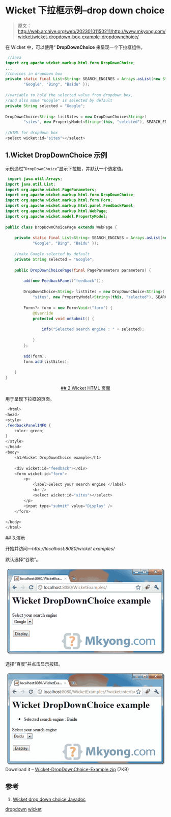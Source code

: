 # Wicket 下拉框示例–drop down choice

> 原文：<http://web.archive.org/web/20230101150211/http://www.mkyong.com/wicket/wicket-dropdown-box-example-dropdownchoice/>

在 Wicket 中，可以使用“ **DropDownChoice** 来呈现一个下拉框组件。

```java
 //Java 
import org.apache.wicket.markup.html.form.DropDownChoice;
...
//choices in dropdown box
private static final List<String> SEARCH_ENGINES = Arrays.asList(new String[] {
		"Google", "Bing", "Baidu" });

//variable to hold the selected value from dropdown box,
//and also make "Google" is selected by default
private String selected = "Google";

DropDownChoice<String> listSites = new DropDownChoice<String>(
		"sites", new PropertyModel<String>(this, "selected"), SEARCH_ENGINES);

//HTML for dropdown box
<select wicket:id="sites"></select> 
```

## 1.Wicket DropDownChoice 示例

示例通过“`DropDownChoice`”显示下拉框，并默认一个选定值。

```java
 import java.util.Arrays;
import java.util.List;
import org.apache.wicket.PageParameters;
import org.apache.wicket.markup.html.form.DropDownChoice;
import org.apache.wicket.markup.html.form.Form;
import org.apache.wicket.markup.html.panel.FeedbackPanel;
import org.apache.wicket.markup.html.WebPage;
import org.apache.wicket.model.PropertyModel;

public class DropDownChoicePage extends WebPage {

	private static final List<String> SEARCH_ENGINES = Arrays.asList(new String[] {
			"Google", "Bing", "Baidu" });

	//make Google selected by default
	private String selected = "Google";

	public DropDownChoicePage(final PageParameters parameters) {

		add(new FeedbackPanel("feedback"));

		DropDownChoice<String> listSites = new DropDownChoice<String>(
			"sites", new PropertyModel<String>(this, "selected"), SEARCH_ENGINES);

		Form<?> form = new Form<Void>("form") {
			@Override
			protected void onSubmit() {

				info("Selected search engine : " + selected);

			}
		};

		add(form);
		form.add(listSites);

	}
} 
```

 <ins class="adsbygoogle" style="display:block; text-align:center;" data-ad-format="fluid" data-ad-layout="in-article" data-ad-client="ca-pub-2836379775501347" data-ad-slot="6894224149">## 2.Wicket HTML 页面

用于呈现下拉框的页面。

```java
 <html>
<head>
<style>
.feedbackPanelINFO {
	color: green;
}
</style>
</head>
<body>
	<h1>Wicket DropDownChoice example</h1>

	<div wicket:id="feedback"></div>
	<form wicket:id="form">
		<p>
			<label>Select your search engine </label> 
			<br /> 
			<select wicket:id="sites"></select>
		</p>
		<input type="submit" value="Display" />
	</form>

</body>
</html> 
```

 <ins class="adsbygoogle" style="display:block" data-ad-client="ca-pub-2836379775501347" data-ad-slot="8821506761" data-ad-format="auto" data-ad-region="mkyongregion">## 3.演示

开始并访问—*http://localhost:8080/wicket examples/*

默认选择“谷歌”。

![wicket dropdown box](img/c78973bbfff58fdb8fe1033af6c20216.png "wicket-dropdownchoice-example1")

选择“百度”并点击显示按钮。

![wicket dropdownbox example](img/445fe949c1ad3e514286861a8e3e8654.png "wicket-dropdownchoice-example2")Download it – [Wicket-DropDownChoice-Example.zip](http://web.archive.org/web/20190221190526/http://www.mkyong.com/wp-content/uploads/2011/05/Wicket-DropDownChoice-Examples.zip) (7KB)

## 参考

1.  [Wicket drop down choice Javadoc](http://web.archive.org/web/20190221190526/http://wicket.apache.org/apidocs/1.4/org/apache/wicket/markup/html/form/DropDownChoice.html)

[dropdown](http://web.archive.org/web/20190221190526/http://www.mkyong.com/tag/dropdown/) [wicket](http://web.archive.org/web/20190221190526/http://www.mkyong.com/tag/wicket/)







